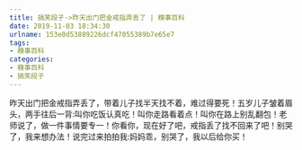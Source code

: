 ```yaml
---
title: 搞笑段子->昨天出门把金戒指弄丢了 | 糗事百科
date: 2019-11-03 18:34:30
urlname: 153e0d53889226dcf47055389b7e65e7
tags: 
- 糗事百科
categories:
- 糗事百科
- 搞笑段子
---
```

昨天出门把金戒指弄丢了，带着儿子找半天找不着，难过得要死！五岁儿子皱着眉头，两手往后一背:叫你吃饭认真吃！叫你走路看着点！叫你在路上别乱翻包！老师说了，做一件事情要专一！你看你，现在好了吧，戒指丢了找不回来了吧！别哭了，我来想办法！说完过来拍拍我:妈妈乖，别哭了，我以后给你买！


